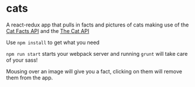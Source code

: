 # cats
A react-redux app that pulls in facts and pictures of cats making use of the [Cat Facts API](catfacts-api.appspot.com/)
and the [The Cat API](http://thecatapi.com/)

Use `npm install` to get what you need

`npm run start` starts your webpack server and running `grunt` will take care of your sass!

Mousing over an image will give you a fact, clicking on them will remove them from the app.

